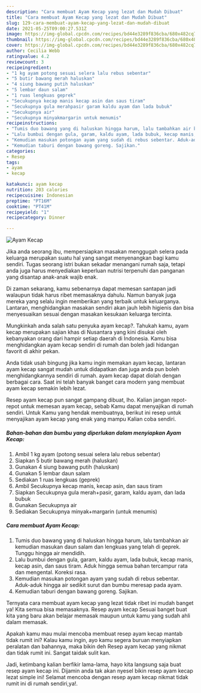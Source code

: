 ```yaml
---
description: "Cara membuat Ayam Kecap yang lezat dan Mudah Dibuat"
title: "Cara membuat Ayam Kecap yang lezat dan Mudah Dibuat"
slug: 129-cara-membuat-ayam-kecap-yang-lezat-dan-mudah-dibuat
date: 2021-05-25T09:00:27.531Z
image: https://img-global.cpcdn.com/recipes/bd44e3289f836cba/680x482cq70/ayam-kecap-foto-resep-utama.jpg
thumbnail: https://img-global.cpcdn.com/recipes/bd44e3289f836cba/680x482cq70/ayam-kecap-foto-resep-utama.jpg
cover: https://img-global.cpcdn.com/recipes/bd44e3289f836cba/680x482cq70/ayam-kecap-foto-resep-utama.jpg
author: Cecilia Webb
ratingvalue: 4.2
reviewcount: 3
recipeingredient:
- "1 kg ayam potong sesuai selera lalu rebus sebentar"
- "5 butir bawang merah haluskan"
- "4 siung bawang putih haluskan"
- "5 lembar daun salam"
- "1 ruas lengkuas geprek"
- "Secukupnya kecap manis kecap asin dan saus tiram"
- "Secukupnya gula merahpasir garam kaldu ayam dan lada bubuk"
- "Secukupnya air"
- "Secukupnya minyakmargarin untuk menumis"
recipeinstructions:
- "Tumis duo bawang yang di haluskan hingga harum, lalu tambahkan air kemudian masukan daun salam dan lengkuas yang telah di geprek. Tunggu hingga air mendidih."
- "Lalu bumbui dengan gula, garam, kaldu ayam, lada bubuk, kecap manis, kecap asin, dan saus tiram. Aduk hingga semua bahan tercampur rata dan mengental. Koreksi rasa."
- "Kemudian masukan potongan ayam yang sudah di rebus sebentar. Aduk-aduk hingga air sedikit surut dan bumbu meresap pada ayam."
- "Kemudian taburi dengan bawang goreng. Sajikan."
categories:
- Resep
tags:
- ayam
- kecap

katakunci: ayam kecap 
nutrition: 203 calories
recipecuisine: Indonesian
preptime: "PT16M"
cooktime: "PT41M"
recipeyield: "1"
recipecategory: Dinner

---
```



![Ayam Kecap](https://img-global.cpcdn.com/recipes/bd44e3289f836cba/680x482cq70/ayam-kecap-foto-resep-utama.jpg)

Jika anda seorang ibu, mempersiapkan masakan menggugah selera pada keluarga merupakan suatu hal yang sangat menyenangkan bagi kamu sendiri. Tugas seorang istri bukan sekadar menangani rumah saja, tetapi anda juga harus menyediakan keperluan nutrisi terpenuhi dan panganan yang disantap anak-anak wajib enak.

Di zaman  sekarang, kamu sebenarnya dapat memesan santapan jadi walaupun tidak harus ribet memasaknya dahulu. Namun banyak juga mereka yang selalu ingin memberikan yang terbaik untuk keluarganya. Lantaran, menghidangkan masakan sendiri akan jauh lebih higienis dan bisa menyesuaikan sesuai dengan masakan kesukaan keluarga tercinta. 



Mungkinkah anda salah satu penyuka ayam kecap?. Tahukah kamu, ayam kecap merupakan sajian khas di Nusantara yang kini disukai oleh kebanyakan orang dari hampir setiap daerah di Indonesia. Kamu bisa menghidangkan ayam kecap sendiri di rumah dan boleh jadi hidangan favorit di akhir pekan.

Anda tidak usah bingung jika kamu ingin memakan ayam kecap, lantaran ayam kecap sangat mudah untuk didapatkan dan juga anda pun boleh menghidangkannya sendiri di rumah. ayam kecap dapat diolah dengan berbagai cara. Saat ini telah banyak banget cara modern yang membuat ayam kecap semakin lebih lezat.

Resep ayam kecap pun sangat gampang dibuat, lho. Kalian jangan repot-repot untuk memesan ayam kecap, sebab Kamu dapat menyajikan di rumah sendiri. Untuk Kamu yang hendak membuatnya, berikut ini resep untuk menyajikan ayam kecap yang enak yang mampu Kalian coba sendiri.

<!--inarticleads1-->

##### Bahan-bahan dan bumbu yang diperlukan dalam menyiapkan Ayam Kecap:

1. Ambil 1 kg ayam (potong sesuai selera lalu rebus sebentar)
1. Siapkan 5 butir bawang merah (haluskan)
1. Gunakan 4 siung bawang putih (haluskan)
1. Gunakan 5 lembar daun salam
1. Sediakan 1 ruas lengkuas (geprek)
1. Ambil Secukupnya kecap manis, kecap asin, dan saus tiram
1. Siapkan Secukupnya gula merah+pasir, garam, kaldu ayam, dan lada bubuk
1. Gunakan Secukupnya air
1. Sediakan Secukupnya minyak+margarin (untuk menumis)




<!--inarticleads2-->

##### Cara membuat Ayam Kecap:

1. Tumis duo bawang yang di haluskan hingga harum, lalu tambahkan air kemudian masukan daun salam dan lengkuas yang telah di geprek. Tunggu hingga air mendidih.
1. Lalu bumbui dengan gula, garam, kaldu ayam, lada bubuk, kecap manis, kecap asin, dan saus tiram. Aduk hingga semua bahan tercampur rata dan mengental. Koreksi rasa.
1. Kemudian masukan potongan ayam yang sudah di rebus sebentar. Aduk-aduk hingga air sedikit surut dan bumbu meresap pada ayam.
1. Kemudian taburi dengan bawang goreng. Sajikan.




Ternyata cara membuat ayam kecap yang lezat tidak ribet ini mudah banget ya! Kita semua bisa memasaknya. Resep ayam kecap Sesuai banget buat kita yang baru akan belajar memasak maupun untuk kamu yang sudah ahli dalam memasak.

Apakah kamu mau mulai mencoba membuat resep ayam kecap mantab tidak rumit ini? Kalau kamu ingin, ayo kamu segera buruan menyiapkan peralatan dan bahannya, maka bikin deh Resep ayam kecap yang nikmat dan tidak rumit ini. Sangat taidak sulit kan. 

Jadi, ketimbang kalian berfikir lama-lama, hayo kita langsung saja buat resep ayam kecap ini. Dijamin anda tak akan nyesel bikin resep ayam kecap lezat simple ini! Selamat mencoba dengan resep ayam kecap nikmat tidak rumit ini di rumah sendiri,ya!.

